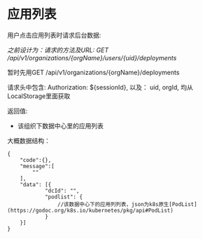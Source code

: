 应用列表
===========

用户点击应用列表时请求后台数据:


*之前设计为：请求的方法及URL: GET /api/v1/organizations/{orgName}/users/{uid}/deployments*

暂时先用GET /api/v1/organizations/{orgName}/deployments

请求头中包含: Authorization: ${sessionId}, 以及： uid, orgId, 均从LocalStorage里面获取

返回值:

* 该组织下数据中心里的应用列表

大概数据结构：

```
{
    "code":{},
    "message":[
        ""
    ],
    "data": [{
            "dcId": "",
            "podlist": {
                //该数据中心下的应用列列表，json为k8s原生[PodList](https://godoc.org/k8s.io/kubernetes/pkg/api#PodList)
            }
    }]
}
```


